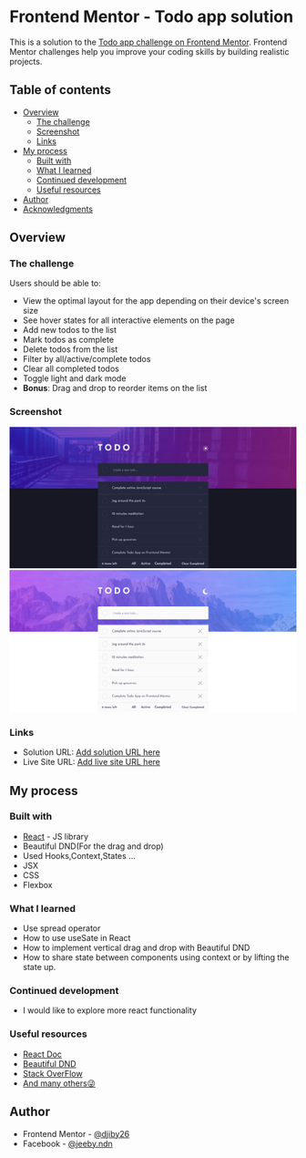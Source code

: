 # Frontend Mentor - Todo app solution

This is a solution to the [Todo app challenge on Frontend Mentor](https://www.frontendmentor.io/challenges/todo-app-Su1_KokOW). Frontend Mentor challenges help you improve your coding skills by building realistic projects.

## Table of contents

- [Overview](#overview)
  - [The challenge](#the-challenge)
  - [Screenshot](#screenshot)
  - [Links](#links)
- [My process](#my-process)
  - [Built with](#built-with)
  - [What I learned](#what-i-learned)
  - [Continued development](#continued-development)
  - [Useful resources](#useful-resources)
- [Author](#author)
- [Acknowledgments](#acknowledgments)

## Overview

### The challenge

Users should be able to:

- View the optimal layout for the app depending on their device's screen size
- See hover states for all interactive elements on the page
- Add new todos to the list
- Mark todos as complete
- Delete todos from the list
- Filter by all/active/complete todos
- Clear all completed todos
- Toggle light and dark mode
- **Bonus**: Drag and drop to reorder items on the list

### Screenshot

![Screenshot Dark](./src/screenshots/screenshot-dark.png)
![Screenshot Light](./src/screenshots/screenshot-light.png)

### Links

- Solution URL: [Add solution URL here](https://github.com/djiby26/todo-app-frontEnd-mentor)
- Live Site URL: [Add live site URL here](https://your-live-site-url.com)

## My process

### Built with

- [React](https://reactjs.org/) - JS library
- Beautiful DND(For the drag and drop)
- Used Hooks,Context,States ...
- JSX
- CSS
- Flexbox

### What I learned

- Use spread operator
- How to use useSate in React
- How to implement vertical drag and drop with Beautiful DND
- How to share state between components using context or by lifting the state up.

### Continued development

- I would like to explore more react functionality

### Useful resources

- [React Doc](https://reactjs.org)
- [Beautiful DND](https://github.com/atlassian/react-beautiful-dnd)
- [Stack OverFlow](https://stackoverflow.com/)
- [And many others😜]('')

## Author

- Frontend Mentor - [@djiby26](https://www.frontendmentor.io/profile/djiby26)
- Facebook - [@jeeby.ndn](https://web.facebook.com/jeeby.ndn/)

